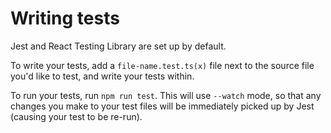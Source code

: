 # Writing tests

Jest and React Testing Library are set up by default.

To write your tests, add a `file-name.test.ts(x)` file next to the source file you'd like to test, and write your tests within.

To run your tests, run `npm run test`. This will use `--watch` mode, so that any changes you make to your test files will be immediately picked up by Jest (causing your test to be re-run).

